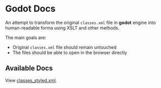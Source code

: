 # Godot Docs

An attempt to transform the original ``classes.xml`` file in **godot** engine into human-readable forma using XSLT and other methods.

The main goals are:

* Original ``classes.xml`` file should remain untouched
* The files should be able to open in the browser directly

## Available Docs

View [classes_styled.xml](https://thumbline.github.io/godot_doc/doc/base/classes_styled.xml).
